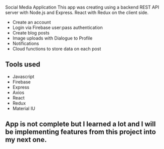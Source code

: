 Social Media Application
This app was creating using a backend REST API server with Node.js and Express. React with Redux on the client side.
- Create an account
- Login via Firebase user:pass authentication
- Create blog posts 
- Image uploads with Dialogue to Profile 
- Notifications 
- Cloud functions to store data on each post

## Tools used
- Javascript 
- Firebase 
- Express 
- Axios 
- React 
- Redux 
- Material IU

## App is not complete but I learned a lot and I will be implementing features from this project into my next one. 
